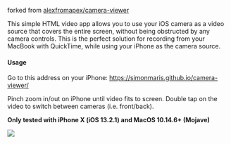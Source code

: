 forked from [alexfromapex/camera-viewer](https://github.com/alexfromapex/camera-viewer)

This simple HTML video app allows you to use your iOS camera as a video source that covers the entire screen, without being obstructed by any camera controls.  This is the perfect solution for recording from your MacBook with QuickTime, while using your iPhone as the camera source.

#### Usage
Go to this address on your iPhone: https://simonmaris.github.io/camera-viewer/

Pinch zoom in/out on iPhone until video fits to screen.  Double tap on the video to switch between cameras (i.e. front/back).

**Only tested with iPhone X (iOS 13.2.1) and MacOS 10.14.6+ (Mojave)**

![](https://user-images.githubusercontent.com/1907805/66277697-18b4e400-e870-11e9-9dd2-f79669c41951.png)
